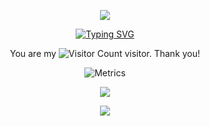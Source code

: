 <!-- Reference:
header and footer
  https://github.com/kyechan99/capsule-render?tab=readme-ov-file#soft
-->

<p align="center">
  <img src="https://capsule-render.vercel.app/api?type=waving&color=auto&height=300&section=header&text=Hi%20there!&fontSize=90&fontAlignY=30&desc=I'm%20Shawn.&descAlign=50&descSize=30&descAlignY=60&animation=twinkling" />
</p>



<div align="center">

  <!-- Reference:
  typing style
    [https://github.com/kyechan99/capsule-render?tab=readme-ov-file#soft](https://github.com/DenverCoder1/readme-typing-svg)
  -->

  <a href="https://git.io/typing-svg"><img src="https://readme-typing-svg.demolab.com?font=Fira+Code&pause=1000&width=435&lines=Welcome+to+my+Github+Profile+page!" alt="Typing SVG" /></a>
  
  You are my ![Visitor Count](https://profile-counter.glitch.me/ShawnXxy/count.svg) visitor. Thank you!

  <!-- Reference:
  Metrics
    https://metrics.lecoq.io/embed
  -->
  
  ![Metrics](https://metrics.lecoq.io/ShawnXxy?template=classic&languages=1&isocalendar=1&discussions=1&base=header%2C%20activity%2C%20community%2C%20repositories%2C%20metadata&base.indepth=false&base.hireable=false&base.skip=false&isocalendar=false&isocalendar.duration=full-year&languages=false&languages.ignored=html%2C%20css&languages.limit=8&languages.threshold=0%25&languages.other=false&languages.colors=github&languages.sections=most-used&languages.indepth=false&languages.analysis.timeout=15&languages.analysis.timeout.repositories=7.5&languages.categories=markup%2C%20programming&languages.recent.categories=markup%2C%20programming&languages.recent.load=300&languages.recent.days=14&discussions=false&discussions.categories=true&discussions.categories.limit=0&config.timezone=Asia%2FShanghai)

  <!-- Reference:
  Badge
    [https://metrics.lecoq.io/embed?user=ShawnXxy](https://github.com/tandpfun/skill-icons)
  -->
  <a href="https://skillicons.dev">
    <img src="https://skillicons.dev/icons?i=mysql,azure,postgres,html,css,jquery,bootstrap,git,bash,pweroshell" />
  </a>
  
</div>



<p align="center">
  <img src="https://capsule-render.vercel.app/api?type=waving&color=auto&height=300&section=footer&text=Hope%20your%20program%20is%20bug-free!!&fontSize=30&fontAlignY=40&desc=THE%20END!&descAlign=50&descSize=90&descAlignY=70&animation=twinkling" />
</p>
